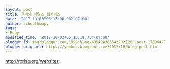```yaml
---
layout: post
title: 루비와 레일스 웹서비스
date: '2017-10-03T05:13:00.002-07:00'
author: schoolhompy
tags:
- Ruby
modified_time: '2017-10-03T05:13:19.754-07:00'
blogger_id: tag:blogger.com,1999:blog-4954243635432022205.post-1709642913100854786
blogger_orig_url: https://yunhos.blogspot.com/2017/10/blog-post.html
---
```


http://rorlab.org/websites